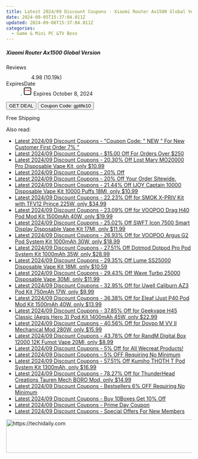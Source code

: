 ```yaml
---
title: Latest 2024/09 Discount Coupons - Xiaomi Router Ax1500 Global Version
date: 2024-09-05T15:37:04.011Z
updated: 2024-09-06T15:37:04.011Z
categories:
  - Game & Mini PC &TV Boxs
---
```



<div class="max-w-4xl mx-auto grid grid-cols-1 lg:max-w-5xl lg:gap-x-20 lg:grid-cols-2">
  <div class="relative p-3 col-start-1 row-start-1 flex flex-col-reverse rounded-lg bg-gradient-to-t from-black/75 via-black/0 sm:bg-none sm:row-start-2 sm:p-0 lg:row-start-1">
    <h5 class="mt-1 text-lg font-semibold text-white sm:text-slate-900 md:text-2xl dark:sm:text-white">Xiaomi Router Ax1500 Global Version</h5>
  </div>
  
  <div class="col-start-1 col-end-3 row-start-1 grid gap-4 sm:mb-6 sm:grid-cols-4 lg:col-start-2 lg:row-span-6 lg:row-end-6 lg:mb-0 lg:gap-6">
    
  </div>
  <dl class="row-start-2 mt-4 flex items-center text-xs font-medium sm:row-start-3 sm:mt-1 md:mt-2.5 lg:row-start-2">
    <dt class="sr-only">Reviews</dt>
    <dd class="flex items-center text-indigo-600 dark:text-indigo-400">
      <svg width="24" height="24" fill="none" aria-hidden="true" class="mr-1 stroke-current dark:stroke-indigo-500">
        <path d="m12 5 2 5h5l-4 4 2.103 5L12 16l-5.103 3L9 14l-4-4h5l2-5Z" stroke-width="2" stroke-linecap="round" stroke-linejoin="round" />
      </svg>
      <span>4.98 <span class="font-normal text-slate-400">(10.19k)</span></span>
    </dd>
    <dt class="sr-only">ExpiresDate</dt>
    <dd class="flex items-center">
      <svg width="2" height="2" aria-hidden="true" fill="currentColor" class="mx-3 text-slate-300">
        <circle cx="1" cy="1" r="1" />
      </svg>
      <svg width="24" height="24" viewBox="0 0 24 24" fill="none" stroke="currentColor" stroke-width="2">
        <rect x="3" y="3" width="18" height="18" rx="2" fill="#fff" />
        <path d="M6 10L18 10" stroke="red" stroke-width="2" fill="none" />
        <path d="M10 6L10 18" stroke="#fff" stroke-width="2" fill="none" />
      </svg>
      Expires October 8, 2024    </dd>
  </dl>
  <div class="col-start-1 row-start-3 mt-4 self-center sm:col-start-2 sm:row-span-2 sm:row-start-2 sm:mt-0 lg:col-start-1 lg:row-start-3 lg:row-end-4 lg:mt-6">
    <button type="button" onClick="javascript:window.open(decodeURIComponent('https%3A%2F%2Fwww.shareasale.com%2Fu.cfm%3Fd%3D1118314%26m%3D97331%26u%3D4338022'), '_blank');void(0);" class="rounded-lg bg-red-600 px-3 py-2 text-sm font-medium leading-6 text-white">GET DEAL</button>
    <button type="button" onClick="javascript:window.open(decodeURIComponent('https%3A%2F%2Fwww.shareasale.com%2Fu.cfm%3Fd%3D1118314%26m%3D97331%26u%3D4338022'), '_blank');void(0);" class="border-dashed border-2 border-indigo-600 bg-green-100 text-sm leading-6 font-medium py-2 px-3 rounded-lg">Coupon Code: gplife10</button>
  </div>
  <p class="col-start-1 mt-4 text-sm leading-6 sm:col-span-2 lg:col-span-1 lg:row-start-4 lg:mt-6 dark:text-slate-400">
    Free Shipping 
  </p>
</div>
<span class="atpl-alsoreadstyle">Also read:</span>
<div><ul>
<li><a href="https://coupons.techidaily.com/coupon-1124045-share-84147-sale/"><u>Latest 2024/09 Discount Coupons - "Coupon Code: " NEW " For New Customer First Order 7% "</u></a></li>
<li><a href="https://coupons.techidaily.com/coupon-1123683-share-80218-sale/"><u>Latest 2024/09 Discount Coupons - $15.00 Off For Orders Over $250</u></a></li>
<li><a href="https://coupons.techidaily.com/coupon-1109761-share-90958-sale/"><u>Latest 2024/09 Discount Coupons - 20.30% Off Lost Mary MO20000 Pro Disposable Vape Kit, only $10.99</u></a></li>
<li><a href="https://coupons.techidaily.com/coupon-1123771-share-104816-sale/"><u>Latest 2024/09 Discount Coupons - 20% Off</u></a></li>
<li><a href="https://coupons.techidaily.com/coupon-1123943-share-155620-sale/"><u>Latest 2024/09 Discount Coupons - 20% Off Your Order Sitewide.</u></a></li>
<li><a href="https://coupons.techidaily.com/coupon-1069039-share-90958-sale/"><u>Latest 2024/09 Discount Coupons - 21.44% Off IJOY Captain 10000 Disposable Vape Kit 10000 Puffs 18Ml, only $10.99</u></a></li>
<li><a href="https://coupons.techidaily.com/coupon-745160-share-90958-sale/"><u>Latest 2024/09 Discount Coupons - 22.23% Off for SMOK X-PRIV Kit with TFV12 Prince 225W, only $34.99</u></a></li>
<li><a href="https://coupons.techidaily.com/coupon-1043616-share-90958-sale/"><u>Latest 2024/09 Discount Coupons - 23.09% Off for VOOPOO Drag H40 Pod Mod Kit 1500mAh 40W, only $19.99</u></a></li>
<li><a href="https://coupons.techidaily.com/coupon-1083473-share-90958-sale/"><u>Latest 2024/09 Discount Coupons - 25.02% Off SWFT Icon 7500 Smart Display Disposable Vape Kit 17Ml, only $11.99</u></a></li>
<li><a href="https://coupons.techidaily.com/coupon-1097104-share-90958-sale/"><u>Latest 2024/09 Discount Coupons - 26.93% Off for VOOPOO Argus G2 Pod System Kit 1000mAh 30W, only $18.99</u></a></li>
<li><a href="https://coupons.techidaily.com/coupon-1123679-share-90958-sale/"><u>Latest 2024/09 Discount Coupons - 27.51% Off Dotmod Dotpod Pro Pod System Kit 1000mAh 35W, only $28.99</u></a></li>
<li><a href="https://coupons.techidaily.com/coupon-1109981-share-90958-sale/"><u>Latest 2024/09 Discount Coupons - 29.35% Off Lume SS25000 Disposable Vape Kit 18Ml, only $10.59</u></a></li>
<li><a href="https://coupons.techidaily.com/coupon-1123495-share-90958-sale/"><u>Latest 2024/09 Discount Coupons - 29.43% Off Wave Turbo 25000 Disposable Vape 30Ml, only $11.99</u></a></li>
<li><a href="https://coupons.techidaily.com/coupon-1045986-share-90958-sale/"><u>Latest 2024/09 Discount Coupons - 32.95% Off for Uwell Caliburn AZ3 Pod Kit 750mAh 17W, only $9.99</u></a></li>
<li><a href="https://coupons.techidaily.com/coupon-995793-share-90958-sale/"><u>Latest 2024/09 Discount Coupons - 36.38% Off for Eleaf iJust P40 Pod Mod Kit 1500mAh 40W, only $13.99</u></a></li>
<li><a href="https://coupons.techidaily.com/coupon-1028166-share-90958-sale/"><u>Latest 2024/09 Discount Coupons - 37.85% Off for Geekvape H45 Classic (Aegis Hero 3) Pod Kit 1400mAh 45W, only $22.99</u></a></li>
<li><a href="https://coupons.techidaily.com/coupon-854800-share-90958-sale/"><u>Latest 2024/09 Discount Coupons - 40.56% Off for Dovpo M VV II Mechanical Mod 280W, only $15.99</u></a></li>
<li><a href="https://coupons.techidaily.com/coupon-1063078-share-90958-sale/"><u>Latest 2024/09 Discount Coupons - 43.78% Off for RandM Digital Box 12000 12K Fumot Vape 20Ml, only $8.99</u></a></li>
<li><a href="https://coupons.techidaily.com/coupon-1123640-share-142145-sale/"><u>Latest 2024/09 Discount Coupons - 5% Off for All Wecreat Products!</u></a></li>
<li><a href="https://coupons.techidaily.com/coupon-1079074-share-110294-sale/"><u>Latest 2024/09 Discount Coupons - 5% OFF Requiring No Minimum</u></a></li>
<li><a href="https://coupons.techidaily.com/coupon-1123493-share-90958-sale/"><u>Latest 2024/09 Discount Coupons - 57.51% Off Kumiho THOTH T Pod System Kit 1300mAh, only $16.99</u></a></li>
<li><a href="https://coupons.techidaily.com/coupon-1038122-share-90958-sale/"><u>Latest 2024/09 Discount Coupons - 78.27% Off for ThunderHead Creations Tauren Mech BORO Mod, only $14.99</u></a></li>
<li><a href="https://coupons.techidaily.com/coupon-1086309-share-110294-sale/"><u>Latest 2024/09 Discount Coupons - Bestsellers 6% OFF Requiring No Minimum</u></a></li>
<li><a href="https://coupons.techidaily.com/coupon-1123933-share-151962-sale/"><u>Latest 2024/09 Discount Coupons - Buy 10Boxes Get 10% Off</u></a></li>
<li><a href="https://coupons.techidaily.com/coupon-1123770-share-104816-sale/"><u>Latest 2024/09 Discount Coupons - Prime Day Coupon</u></a></li>
<li><a href="https://coupons.techidaily.com/coupon-1123932-share-151962-sale/"><u>Latest 2024/09 Discount Coupons - Special Offers For New Members</u></a></li>
</ul></div>

<ins class="adsbygoogle"
      style="display:block"
      data-ad-client="ca-pub-7571918770474297"
      data-ad-slot="8358498916"
      data-ad-format="auto"
      data-full-width-responsive="true"></ins>
<!-- affiliate ads begin -->
<a href="https://appsumo.8odi.net/c/5597632/2123750/7443" target="_top" id="2123750">
  <img src="//a.impactradius-go.com/display-ad/7443-2123750" border="0" alt="https://techidaily.com" width="728" height="90"/>
</a>
<img height="0" width="0" src="https://appsumo.8odi.net/i/5597632/2123750/7443" style="position:absolute;visibility:hidden;" border="0" />
<!-- affiliate ads end -->